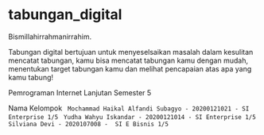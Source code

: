 # tabungan_digital

Bismillahirrahmanirrahim.

Tabungan digital bertujuan untuk menyeselsaikan masalah dalam kesulitan mencatat tabungan, kamu bisa mencatat tabungan kamu dengan mudah, menentukan target tabungan kamu dan melihat pencapaian atas apa yang kamu tabung!

Pemrograman Internet Lanjutan Semester 5

Nama Kelompok
` Mochammad Haikal Alfandi Subagyo - 20200121021 - SI Enterprise 1/5`
` Yudha Wahyu Iskandar - 20200121014 - SI Enterprise 1/5`
` Silviana Devi - 2020107008 -  SI E Bisnis 1/5`
